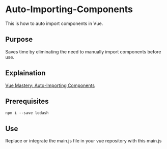 # Auto-Importing-Components
This is how to auto import components in Vue.

## Purpose
Saves time by eliminating the need to manually import components before use.

## Explaination
[Vue Mastery: Auto-Importing Components](https://www.vuemastery.com/courses/vue3-forms/auto-importing-components)

## Prerequisites
`npm i --save lodash`

## Use
Replace or integrate the main.js file in your vue repository with this main.js
